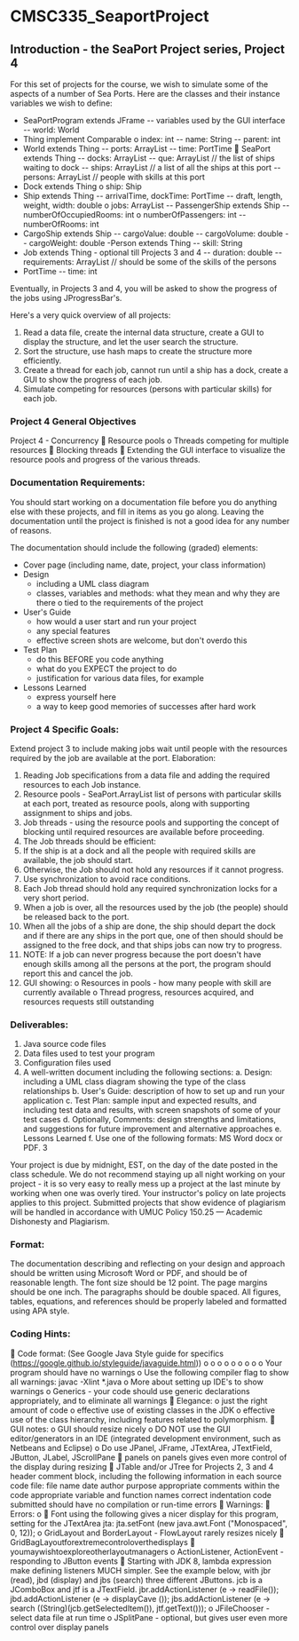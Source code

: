 # CMSC335_SeaportProject
## Introduction - the SeaPort Project series, Project 4
For this set of projects for the course, we wish to simulate some of the aspects of a number of Sea Ports. Here are the classes and their instance variables we wish to define:
- SeaPortProgram extends JFrame
  -- variables used by the GUI interface 
  -- world: World
- Thing implement Comparable <Thing> o index: int
  -- name: String
  -- parent: int
- World extends Thing
    -- ports: ArrayList <SeaPort>
    -- time: PortTime  SeaPort extends Thing
    -- docks: ArrayList <Dock>
    -- que: ArrayList <Ship> // the list of ships waiting to dock
    -- ships: ArrayList <Ship> // a list of all the ships at this port
    -- persons: ArrayList <Person> // people with skills at this port
- Dock extends Thing o ship: Ship
- Ship extends Thing
    -- arrivalTime, dockTime: PortTime
    -- draft, length, weight, width: double o jobs: ArrayList <Job>
    -- PassengerShip extends Ship
    -- numberOfOccupiedRooms: int o numberOfPassengers: int
    -- numberOfRooms: int
- CargoShip extends Ship
    -- cargoValue: double
    -- cargoVolume: double
    -- cargoWeight: double 
-Person extends Thing
    -- skill: String
- Job extends Thing - optional till Projects 3 and 4
    -- duration: double
    -- requirements: ArrayList <String> // should be some of the skills of the persons 
- PortTime
    -- time: int
  
Eventually, in Projects 3 and 4, you will be asked to show the progress of the jobs using JProgressBar's.

Here's a very quick overview of all projects:
1. Read a data file, create the internal data structure, create a GUI to display the structure, and let the user search the structure.
2. Sort the structure, use hash maps to create the structure more efficiently.
3. Create a thread for each job, cannot run until a ship has a dock, create a GUI to show the
progress of each job.
4. Simulate competing for resources (persons with particular skills) for each job.
### Project 4 General Objectives
Project 4 - Concurrency
 Resource pools
o Threads competing for multiple resources
 Blocking threads
 Extending the GUI interface to visualize the resource pools and progress of the various threads.
### Documentation Requirements:
You should start working on a documentation file before you do anything else with these projects, and fill in items as you go along. Leaving the documentation until the project is finished is not a good idea for any number of reasons.

The documentation should include the following (graded) elements:

- Cover page (including name, date, project, your class information)
- Design
  - including a UML class diagram
  - classes, variables and methods: what they mean and why they are there o tied to the requirements of the project
- User's Guide
  - how would a user start and run your project
  - any special features
  - effective screen shots are welcome, but don't overdo this
- Test Plan
  - do this BEFORE you code anything
  - what do you EXPECT the project to do
  - justification for various data files, for example
- Lessons Learned
  - express yourself here
  - a way to keep good memories of successes after hard work

### Project 4 Specific Goals:
Extend project 3 to include making jobs wait until people with the resources required by the job are available at the port.
Elaboration:
1. Reading Job specifications from a data file and adding the required resources to each Job instance.
2. Resource pools - SeaPort.ArrayList <Person> list of persons with particular skills at each port, treated as resource pools, along with supporting assignment to ships and jobs.
3. Job threads - using the resource pools and supporting the concept of blocking until required resources are available before proceeding.
4. The Job threads should be efficient:
1. If the ship is at a dock and all the people with required skills are available, the job should
start.
2. Otherwise, the Job should not hold any resources if it cannot progress.
3. Use synchronization to avoid race conditions.
4. Each Job thread should hold any required synchronization locks for a very short period.
5. When a job is over, all the resources used by the job (the people) should be released
back to the port.
6. When all the jobs of a ship are done, the ship should depart the dock and if there are
any ships in the port que, one of then should should be assigned to the free dock, and
that ships jobs can now try to progress.
7. NOTE: If a job can never progress because the port doesn't have enough skills among all
the persons at the port, the program should report this and cancel the job.
5. GUI showing:
o Resources in pools - how many people with skill are currently available
o Thread progress, resources acquired, and resources requests still outstanding
### Deliverables:
1. Java source code files
2. Data files used to test your program
3. Configuration files used
4. A well-written document including the following sections:
a. Design: including a UML class diagram showing the type of the class relationships
b. User's Guide: description of how to set up and run your application
c. Test Plan: sample input and expected results, and including test data and results, with
screen snapshots of some of your test cases
d. Optionally, Comments: design strengths and limitations, and suggestions for future
improvement and alternative approaches
e. Lessons Learned
f. Use one of the following formats: MS Word docx or PDF.
3

Your project is due by midnight, EST, on the day of the date posted in the class schedule. We do not recommend staying up all night working on your project - it is so very easy to really mess up a project at the last minute by working when one was overly tired.
Your instructor's policy on late projects applies to this project.
Submitted projects that show evidence of plagiarism will be handled in accordance with UMUC Policy 150.25 — Academic Dishonesty and Plagiarism.
### Format:
The documentation describing and reflecting on your design and approach should be written using Microsoft Word or PDF, and should be of reasonable length. The font size should be 12 point. The page margins should be one inch. The paragraphs should be double spaced. All figures, tables, equations, and references should be properly labeled and formatted using APA style.
### Coding Hints:
 Code format: (See Google Java Style guide for specifics (https://google.github.io/styleguide/javaguide.html))
o o o o o o o o
o Your program should have no warnings
o Use the following compiler flag to show all warnings:
javac -Xlint *.java
o More about setting up IDE's to show warnings
o Generics - your code should use generic declarations appropriately, and to eliminate all
warnings  Elegance:
o just the right amount of code
o effective use of existing classes in the JDK
o effective use of the class hierarchy, including features related to polymorphism.
 GUI notes:
o GUI should resize nicely
o DO NOT use the GUI editor/generators in an IDE (integrated development environment, such as Netbeans and Eclipse)
o Do use JPanel, JFrame, JTextArea, JTextField, JButton, JLabel, JScrollPane
 panels on panels gives even more control of the display during resizing
 JTable and/or JTree for Projects 2, 3 and 4
header comment block, including the following information in each source code file: file name
date
author
purpose
appropriate comments within the code appropriate variable and function names correct indentation
code submitted should have no compilation or run-time errors  Warnings:
 Errors: o
 Font using the following gives a nicer display for this program, setting for the JTextArea jta:
jta.setFont (new java.awt.Font ("Monospaced", 0, 12)); o GridLayout and BorderLayout - FlowLayout rarely resizes nicely
 GridBagLayoutforextremecontroloverthedisplays
 youmaywishtoexploreotherlayoutmanagers
o ActionListener, ActionEvent - responding to JButton events
 Starting with JDK 8, lambda expression make defining listeners MUCH simpler. See the example below, with jbr (read), jbd (display) and jbs (search) three different JButtons.
jcb is a JComboBox <String> and jtf is a JTextField.
jbr.addActionListener (e -> readFile());
jbd.addActionListener (e -> displayCave ());
jbs.addActionListener (e -> search ((String)(jcb.getSelectedItem()),
jtf.getText()));
o JFileChooser - select data file at run time
o JSplitPane - optional, but gives user even more control over display panels
